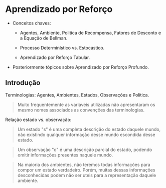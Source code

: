 # Aprendizado por Reforço

- Conceitos chaves:
  
  - Agentes, Ambiente, Politica de Recompensa, Fatores de Desconto e a Equação de Bellman.
  
  - Processo Determinístico vs. Estocástico.
  
  - Aprendizado por Reforço Tabular.

- Posteriormente tópicos sobre Aprendizado por Reforço Profundo.



## Introdução

Terminologias: Agentes, Ambientes, Estados, Observações e Politica.

> Muito frequentemente as variáveis utilizadas não apresentaram os mesmo nomes associados as convenções das terminologias.

Relação estado vs. observação:

> Um estado "s" é uma completa descrição do estado daquele mundo, não existindo qualquer informação desse mundo escondida desse estado.

> Um observação "o" é uma descrição parcial do estado, podendo omitir informações presentes naquele mundo.

> Na maioria dos ambientes, não teremos todas informações para compor um estado verdadeiro. Porém, muitas dessas informações desconhecidas podem não ser uteis para a representação daquele ambiente.
